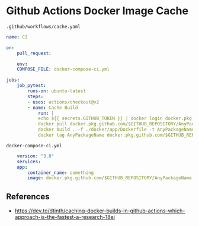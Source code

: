 # Github Actions Docker Image Cache

`.github/workflows/cache.yaml`

```yaml
name: CI

on:
    pull_request:

    env:
    COMPOSE_FILE: docker-compose-ci.yml

jobs:
    job_pytest:
        runs-on: ubuntu-latest
        steps:
        - uses: actions/checkout@v2
        - name: Cache Build
            run: |
            echo ${{ secrets.GITHUB_TOKEN }} | docker login docker.pkg.github.com -u $GITHUB_ACTOR --password-stdin
            docker pull docker.pkg.github.com/$GITHUB_REPOSITORY/AnyPackageName || true
            docker build . -f ./docker/app/Dockerfile -t AnyPackageName --cache-from=docker.pkg.github.com/$GITHUB_REPOSITORY/AnyPackageName
            docker tag AnyPackageName docker.pkg.github.com/$GITHUB_REPOSITORY/AnyPackageName && docker push docker.pkg.github.com/$GITHUB_REPOSITORY/AnyPackageName || true
```

`docker-compose-ci.yml`

```yaml
    version: "3.8"
    services:
    app:
        container_name: something
        image: docker.pkg.github.com/$GITHUB_REPOSITORY/AnyPackageName
```

## References

- https://dev.to/dtinth/caching-docker-builds-in-github-actions-which-approach-is-the-fastest-a-research-18ei
